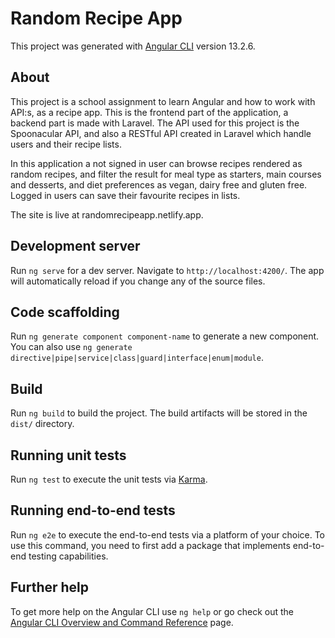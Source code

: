 # Random Recipe App

This project was generated with [Angular CLI](https://github.com/angular/angular-cli) version 13.2.6.

## About

This project is a school assignment to learn Angular and how to work with API:s, as a recipe app. This is the frontend part of the application, a backend part is made with Laravel. The API used for this project is the Spoonacular API, and also a RESTful API created in Laravel which handle users and their recipe lists. 

In this application a not signed in user can browse recipes rendered as random recipes, and filter the result for meal type as starters, main courses and desserts, and diet preferences as vegan, dairy free and gluten free. Logged in users can save their favourite recipes in lists. 

The site is live at randomrecipeapp.netlify.app. 

## Development server

Run `ng serve` for a dev server. Navigate to `http://localhost:4200/`. The app will automatically reload if you change any of the source files.

## Code scaffolding

Run `ng generate component component-name` to generate a new component. You can also use `ng generate directive|pipe|service|class|guard|interface|enum|module`.

## Build

Run `ng build` to build the project. The build artifacts will be stored in the `dist/` directory.

## Running unit tests

Run `ng test` to execute the unit tests via [Karma](https://karma-runner.github.io).

## Running end-to-end tests

Run `ng e2e` to execute the end-to-end tests via a platform of your choice. To use this command, you need to first add a package that implements end-to-end testing capabilities.

## Further help

To get more help on the Angular CLI use `ng help` or go check out the [Angular CLI Overview and Command Reference](https://angular.io/cli) page.
